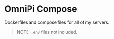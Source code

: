 # OmniPi Compose

Dockerfiles and compose files for all of my servers.

> NOTE: `.env` files not included.
